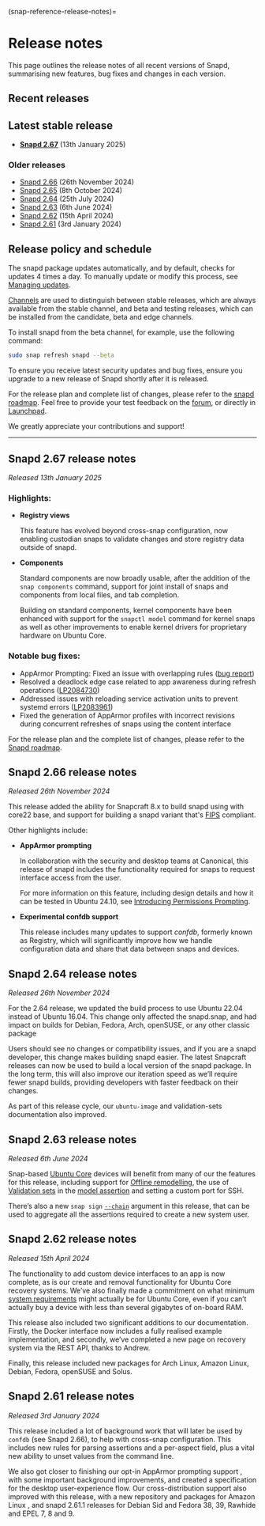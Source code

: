 (snap-reference-release-notes)=
# Release notes

This page outlines the release notes of all recent versions of Snapd, summarising new features, bug fixes and changes in each version.

## Recent releases

<!--
## Latest beta release
-->

## Latest stable release

* **[Snapd 2.67](#p-147645-snapd-267-release-notes)** (13th January 2025)

### Older releases

* [Snapd 2.66](#p-147645-snapd-266-release-notes) (26th November 2024)
* [Snapd 2.65](#p-147645-snapd-266-release-notes)  (8th October 2024)
* [Snapd 2.64](#p-147645-snapd-264-release-notes) (25th July 2024)
* [Snapd 2.63](#p-147645-snapd-263-release-notes)  (6th June 2024)
* [Snapd 2.62](#p-147645-snapd-262-release-notes) (15th April 2024)
* [Snapd 2.61](#p-147645-snapd-261-release-notes) (3rd January 2024)

## Release policy and schedule

The snapd package updates automatically, and by default, checks for updates 4 times a day. To manually update or modify this process, see [Managing updates](/how-to-guides/work-with-snaps/manage-updates).

[Channels](/explanation/how-snaps-work/channels-and-tracks) are used to distinguish between stable releases, which are always available from the stable channel, and beta and testing releases, which can be installed from the candidate, beta and edge channels.

To install snapd from the beta channel, for example, use the following command:

```bash
sudo snap refresh snapd --beta
```

To ensure you receive latest security updates and bug fixes, ensure you upgrade to a new release of Snapd shortly after it is released.

For the release plan and complete list of changes, please refer to the [snapd roadmap](/). Feel free to provide your test feedback on the [forum](https://forum.snapcraft.io/c/snapd/5), or directly in [Launchpad](https://bugs.launchpad.net/snapd/+filebug).

We greatly appreciate your contributions and support!

---

## Snapd 2.67 release notes

*Released 13th January 2025*

### Highlights:

* **Registry views**
   
   This feature has evolved beyond cross-snap configuration, now enabling custodian snaps to validate changes and store registry data outside of snapd.

* **Components**

  Standard components are now broadly usable, after the addition of the `snap components` command, support for joint install of snaps and components from local files, and tab completion.

   Building on standard components, kernel components have been enhanced with support for the `snapctl model` command for kernel snaps as well as other improvements to enable kernel drivers for proprietary hardware on Ubuntu Core.

### Notable bug fixes:

* AppArmor Prompting: Fixed an issue with overlapping rules ([bug report](https://github.com/canonical/desktop-security-center/issues/74))
* Resolved a deadlock edge case related to app awareness during refresh operations ([LP2084730](https://bugs.launchpad.net/snapd/+bug/2084730))
* Addressed issues with reloading service activation units to prevent systemd errors ([LP2083961](https://bugs.launchpad.net/snapd/+bug/2083961))
* Fixed the generation of AppArmor profiles with incorrect revisions during concurrent refreshes of snaps using the content interface

For the release plan and the complete list of changes, please refer to the [Snapd roadmap](/).

## Snapd 2.66 release notes

*Released 26th November 2024*

This release added the ability for Snapcraft 8.x to build snapd using with core22 base, and support for building a snapd variant that's [FIPS](https://en.wikipedia.org/wiki/FIPS_140-3) compliant. 

Other highlights include:

*  **AppArmor prompting**

   In collaboration with the security and desktop teams at Canonical, this release of snapd includes the functionality required for snaps to request interface access from the user. 

   For more information on this feature, including design details and how it can be tested in Ubuntu 24.10, see [Introducing Permissions Prompting](https://discourse.ubuntu.com/t/ubuntu-desktop-s-24-10-dev-cycle-part-5-introducing-permissions-prompting/47963).

* **Experimental confdb support**

   This release includes many updates to support _confdb_, formerly known as Registry, which will significantly improve how we handle configuration data and share that data between snaps and devices.

## Snapd 2.64 release notes

*Released 26th November 2024*

For the 2.64 release, we updated the build process to use Ubuntu 22.04 instead of Ubuntu 16.04. This change only affected the snapd.snap, and had impact on builds for Debian, Fedora, Arch, openSUSE, or any other classic package

Users should see no changes or compatibility issues, and if you are a snapd developer, this change makes building snapd easier. The latest Snapcraft releases can now be used to build a local version of the snapd package. In the long term, this will also improve our iteration speed as we’ll require fewer snapd builds, providing developers with faster feedback on their changes.

As part of this release cycle, our `ubuntu-image` and validation-sets documentation also improved.

## Snapd 2.63 release notes

*Released 6th June 2024*

Snap-based [Ubuntu Core](https://ubuntu.com/core) devices will benefit from many of our the features for this release, including support for [Offline remodelling](https://ubuntu.com/core/docs/uc20/remodelling#heading--offline), the use of [Validation sets](https://snapcraft.io/docs/validation-sets) in the [model assertion](https://ubuntu.com/core/docs/reference/assertions/model) and setting a custom port for SSH. 

There’s also a new `snap sign` [`--chain`](https://ubuntu.com/core/docs/system-user#heading--generating-auto) argument in this release, that can be used to aggregate all the assertions required to create a new system user.

## Snapd 2.62 release notes

*Released 15th April 2024*

The functionality to add custom device interfaces to an app is now complete, as is our create and removal functionality for Ubuntu Core recovery systems. We’ve also finally made a commitment on what minimum [system requirements](https://ubuntu.com/core/docs/system-requirements) might actually be for Ubuntu Core, even if you can’t actually buy a device with less than several gigabytes of on-board RAM.

This release also included two significant additions to our documentation. Firstly, the Docker interface now includes a fully realised example implementation, and secondly, we’ve completed a new page on recovery system via the REST API, thanks to Andrew.

Finally, this release included new packages for Arch Linux, Amazon Linux, Debian, Fedora, openSUSE and Solus.

## Snapd 2.61 release notes

*Released 3rd January 2024*

This release included a lot of background work that will later be used by `confdb` (see Snapd 2.66), to help with  cross-snap configuration. This includes new rules for parsing assertions and a per-aspect field, plus a vital new ability to unset values from the command line.

We also got closer to finishing our opt-in AppArmor prompting support , with some important background improvements, and created a specification for the desktop user-experience flow. Our cross-distribution support also improved with this release, with a new repository and packages for Amazon Linux , and snapd 2.61.1 releases for Debian Sid and Fedora 38, 39, Rawhide and EPEL 7, 8 and 9.

